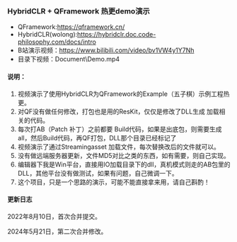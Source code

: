 ### HybridCLR + QFramework 热更demo演示

- QFramework:https://qframework.cn/
- HybridCLR(wolong):https://hybridclr.doc.code-philosophy.com/docs/intro
- B站演示视频：https://www.bilibili.com/video/bv1VW4y1Y7Nh
- 目录下视频：Document\Demo.mp4

#### 说明：

1. 视频演示了使用HybridCLR为QFramework的Example（五子棋）示例工程热更。
2. 对QF没有做任何修改，打包也是用的ResKit，仅仅是修改了DLL生成 加载相关的代码。
3. 每次打AB（Patch 补丁）之前都要 Build代码，如果是出底包，则需要生成all，然后Build代码，再QF打包，DLL那个目录已经标记了
4. 视频演示了通过Streamingasset 加载文件，每次替换改后的文件就可以。
5. 没有做远端服务器更新，文件MD5对比之类的东西，如有需要，则自己实现。
6. 编辑器下我是Win平台，直接用IO加载目录下的dll，真机模式则走的AB包里的DLL，其他平台没有做测试，如果有问题，自己微调一下。
7. 这个项目，只是一个思路的演示，可能不能直接拿来用，请自己斟酌！



#### 更新日志

2022年8月10日，首次合并提交。

2024年5月21日，第二次合并修改。
